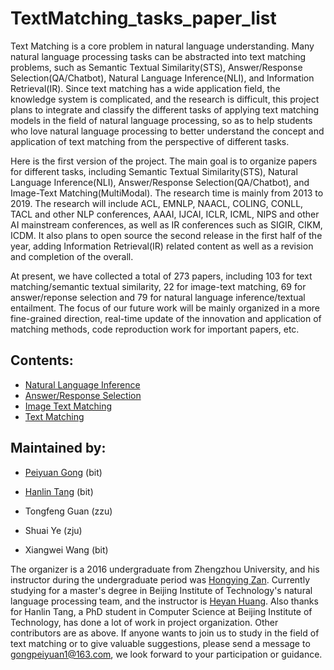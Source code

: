 # TextMatching_tasks_paper_list

Text Matching is a core problem in natural language understanding. Many natural language processing tasks can be abstracted into text matching problems, such as Semantic Textual Similarity(STS), Answer/Response Selection(QA/Chatbot), Natural Language Inference(NLI), and Information Retrieval(IR). Since text matching has a wide application field, the knowledge system is complicated, and the research is difficult, this project plans to integrate and classify the different tasks of applying text matching models in the field of natural language processing, so as to help students who love natural language processing to better understand the concept and application of text matching from the perspective of different tasks.

Here is the first version of the project. The main goal is to organize papers for different tasks, including Semantic Textual Similarity(STS), Natural Language Inference(NLI), Answer/Response Selection(QA/Chatbot), and Image-Text Matching(MultiModal). The research time is mainly from 2013 to 2019. The research will include ACL, EMNLP, NAACL, COLING, CONLL, TACL and other NLP conferences, AAAI, IJCAI, ICLR, ICML, NIPS and other AI mainstream conferences, as well as IR conferences such as SIGIR, CIKM, ICDM. It also plans to open source the second release in the first half of the year, adding Information Retrieval(IR) related content as well as a revision and completion of the overall.

At present, we have collected a total of 273 papers, including 103 for text matching/semantic textual similarity, 22 for image-text matching, 69 for answer/reponse selection and 79 for natural language inference/textual entailment. The focus of our future work will be mainly organized in a more fine-grained direction, real-time update of the innovation and application of matching methods, code reproduction work for important papers, etc.

## Contents:

* [Natural Language Inference](./natural-language-interference/nli-list.md)
* [Answer/Response Selection](./QA/QA-list.md)
* [Image Text Matching](./image-text-matching/itm-list.md)
* [Text Matching](./text-matching/tm-list.md)

## Maintained by:

* [Peiyuan Gong](https://github.com/XianYuGong) (bit) 

* [Hanlin Tang](https://github.com/hanlintang) (bit)

* Tongfeng Guan (zzu)

* Shuai Ye (zju) 

* Xiangwei Wang (bit) 

The organizer is a 2016 undergraduate from Zhengzhou University, and his instructor during the undergraduate period was [Hongying Zan](http://www5.zzu.edu.cn/nlp/info/1004/1169.htm). Currently studying for a master's degree in Beijing Institute of Technology's natural language processing team, and the instructor is [Heyan Huang](http://cs.bit.edu.cn/szdw/jsml/js/hhy/index.htm). Also thanks for Hanlin Tang, a PhD student in Computer Science at Beijing Institute of Technology, has done a lot of work in project organization. Other contributors are as above. If anyone wants to join us to study in the field of text matching or to give valuable suggestions, please send a message to gongpeiyuan1@163.com,  we look forward to your participation or guidance.
